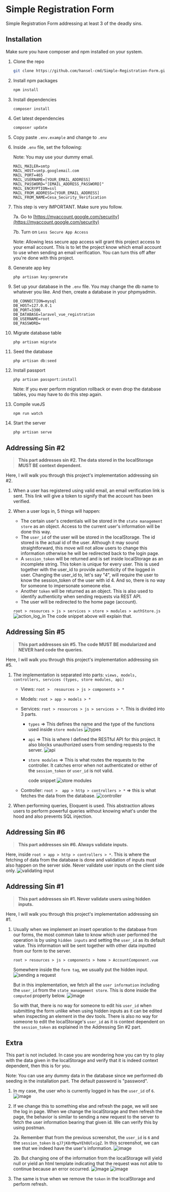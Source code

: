 # Simple Registration Form

Simple Registration Form addressing at least 3 of the deadly sins.

## Installation
Make sure you have composer and npm installed on your system.

1. Clone the repo
    
   ```bash
   git clone https://github.com/hansel-cmd/Simple-Registration-Form.git
   ```

2. Install npm packages

   ```bash
   npm install
   ```

3. Install dependencies
   ```bash
   composer install
   ```

4. Get latest dependencies
   ```bash
   composer update
   ```

5. Copy paste ```.env.example``` and change to ```.env```

6. Inside ```.env``` file, set the following:

   Note: You may use your dummy email.
   ```
   MAIL_MAILER=smtp
   MAIL_HOST=smtp.googlemail.com
   MAIL_PORT=465
   MAIL_USERNAME=[YOUR_EMAIL_ADDRESS]
   MAIL_PASSWORD="[EMAIL_ADDRESS_PASSWORD]"
   MAIL_ENCRYPTION=ssl
   MAIL_FROM_ADDRESS=[YOUR_EMAIL_ADDRESS]
   MAIL_FROM_NAME=Cesa_Security_Verification
   ```

7. This step is very IMPORTANT. Make sure you follow. 

   7a. Go to [https://myaccount.google.com/security](https://myaccount.google.com/security)

   7b. Turn on ```Less Secure App Access```

   Note: Allowing less secure app access will grant this project access to your email account. This is to let the project know which email account to use when sending an email verification. You can turn this off after you're done with this project.

8. Generate app key
   ```
   php artisan key:generate
   ```

9. Set up your database in the ```.env``` file. You may change the db name to whatever you like. And then, create a database in your phpmyadmin.
   ```
   DB_CONNECTION=mysql
   DB_HOST=127.0.0.1
   DB_PORT=3306
   DB_DATABASE=laravel_vue_registration
   DB_USERNAME=root
   DB_PASSWORD=
   ```

10. Migrate database table
    ```
    php artisan migrate
    ```

11. Seed the database
    ```
    php artisan db:seed
    ```

12. Install passport
    ```
    php artisan passport:install
    ```
    Note: If you ever perform migration rollback or even drop the database tables, you may have to do this step again.

13. Compile vueJS
    ```
    npm run watch
    ```

14. Start the server
    ```
    php artisan serve
    ```

## Addressing Sin #2
   > __This part addresses sin #2. The data stored in the localStorage MUST BE context dependent.__

Here, I will walk you through this project's implementation addressing sin #2.

1. When a user has registered using valid email, an email verification link is sent. This link will give a token to signify that the account has been verified.

2. When a user logs in, 5 things will happen:
 
   - The certain user's credentials will be stored in the ```state management store``` as an object. Access to the current user's information will be done this way.
   - The ```user_id``` of the user will be stored in the localStorage. The id stored is the actual id of the user. Although it may sound straightforward, this move will not allow users to change this information otherwise he will be redirected back to the login page.
   - A ```session_token``` will be returned and is set inside localStorage as an incomplete string. This token is unique for every user. This is used together with the user_id to provide authenticity of the logged in user. Changing the user_id  to, let's say "4", will require the user to know the session_token of the user with id 4. And so, there is no way for someone to impersonate someone else.
   - Another ```token``` will be returned as an object. This is also used to identify authenticity when sending requests via REST API.
   - The user will be redirected to the home page (account).

   ```root > resources > js > services > store > modules > authStore.js```
   ![action_log_in](https://user-images.githubusercontent.com/63908694/135712984-eaef9a15-4738-4972-b756-a471d629361c.png)
    The code snippet above will explain that. 

## Addressing Sin #5
   > __This part addresses sin #5. The code MUST BE modularized and NEVER hard code the queries.__

Here, I will walk you through this project's implementation addressing sin #5.

1. The implementation is separated into parts: ```views, models, controllers, services (types, store modules, api)```
       
    - Views: ```root >  resources > js > components > *```
    - Models: ```root > app > models > * ```
    - Services: ```root > resources > js > services > *```. This is divided into 3 parts.
         - ```types``` => This defines the name and the type of the functions used inside ``` store modules ```
![types](https://user-images.githubusercontent.com/63908694/135717069-004c8da5-9fb4-495f-b1fc-fe2be534fb2f.png)


         - ```api``` => This is where I defined the RESTful API for this project. It also blocks unauthorized users from sending requests to the server.
         ![api](https://user-images.githubusercontent.com/63908694/135717098-dfa7dfbd-893c-4050-90f6-70ac3a4a61d8.png)


         - ```store modules``` => This is what routes the requests to the controller. It catches error when not authenticated or either of the ```session_token``` or ``` user_id ``` is not valid.

           code snippet
![store modules](https://user-images.githubusercontent.com/63908694/135717117-9059e9b0-5c3c-43e4-8233-0e252bc63b21.png)

    - Controller: ```root >  app > http > controllers > *``` => this is what fetches the data from the database.
![controller](https://user-images.githubusercontent.com/63908694/135717336-15e3d3e9-cb71-41cc-bad7-87938be853a6.png)

2. When performing queries, Eloquent is used. This abstraction allows users to perform powerful queries without knowing what's under the hood and also prevents SQL injection.

## Addressing Sin #6
> __This part addresses sin #6. Always validate inputs.__

Here, inside ``` root > app > http > controllers > * ```. This is where the fetching of data from the database is done and validation of inputs must also happen on the server side. Never validate user inputs on the client side only.
![validating input](https://user-images.githubusercontent.com/63908694/135718135-a6ccedfc-9ff6-4f4a-bc3d-682b9001a85b.png)

## Addressing Sin #1
> __This part addresses sin #1. Never validate users using hidden inputs.__

Here, I will walk you through this project's implementation addressing sin #1.

1. Usually when we implement an insert operation to the database from our forms, the most common take to know which user performed the operation is by using ```hidden inputs``` and setting the ```user_id``` as its default value. This information will be sent together with other data inputted from our form to the server.

   ``` root > resources > js > components > home > AccountComponent.vue ``` 

   Somewhere inside the ```form tag```, we usually put the hidden input.
![sending a request](https://user-images.githubusercontent.com/63908694/135719094-681a3d3a-0615-44ae-b4a1-45f9c9b3bb54.png)

   But in this implementation, we fetch all the ```user information``` including the ```user_id``` from the ```state management store```. This is done inside the ```computed``` property below.
![image](https://user-images.githubusercontent.com/63908694/135718853-b81d82a7-2495-48e4-8bd0-d5f3d7c40dc2.png) 

   So with that, there is no way for someone to edit his ```user_id``` when submitting the form unlike when using hidden inputs as it can be edited when inspecting an element in the dev tools. There is also no way for someone to edit the localStorage's ```user_id``` as it is context dependent on the ```session_token``` as explained in the Addressing Sin #2 part.


## Extra
This part is not included. In case you are wondering how you can try to play with the data given in the localStorage and verify that it is indeed context dependent, then this is for you.

Note: You can use any dummy data in the database since we performed db seeding in the installation part. The default password is "password".

1. In my case, the user who is currently logged in has the ```user_id``` of ```6```. 
![image](https://user-images.githubusercontent.com/63908694/135719959-5de24ef4-edc6-4161-8a00-b21caa3334e7.png)

2. If we change this to something else and refresh the page, we will see the log in page. When we change the localStorage and then refresh the page, the behavior is similar to sending a new request to the server to fetch the user information bearing that given id. We can verify this by using postman. 

    2a. Remember that from the previous screenshot, the ```user_id``` is ```6``` and the ```session_token``` is ```qJ7jK8rMpwYEh0UlvigZ```. In this screenshot, we can see that we indeed have the user's information.
![image](https://user-images.githubusercontent.com/63908694/135720085-4a0db5b5-d953-4ffe-b782-6a732c89a27a.png)

    2b. But changing one of the information from the localStorage will yield null or yield an html template indicating that the request was not able to continue because an error occurred.
![image](https://user-images.githubusercontent.com/63908694/135720367-a1367906-99a9-4f1e-89aa-6099be5e92fb.png)
![image](https://user-images.githubusercontent.com/63908694/135720454-afdeaf47-c61a-4e36-b373-749980735e39.png)

3. The same is true when we remove the ```token``` in the localStorage and perform refresh.

